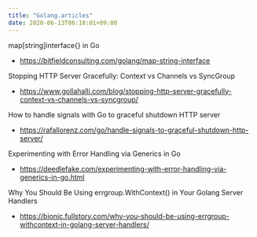```yaml
---
title: "Golang.articles"
date: 2020-06-13T06:18:01+09:00
---
```


map[string]interface{} in Go
 - https://bitfieldconsulting.com/golang/map-string-interface

Stopping HTTP Server Gracefully: Context vs Channels vs SyncGroup
 - https://www.gollahalli.com/blog/stopping-http-server-gracefully-context-vs-channels-vs-syncgroup/

How to handle signals with Go to graceful shutdown HTTP server
 - https://rafallorenz.com/go/handle-signals-to-graceful-shutdown-http-server/

Experimenting with Error Handling via Generics in Go
 - https://deedlefake.com/experimenting-with-error-handling-via-generics-in-go.html

Why You Should Be Using errgroup.WithContext() in Your Golang Server Handlers
 - https://bionic.fullstory.com/why-you-should-be-using-errgroup-withcontext-in-golang-server-handlers/